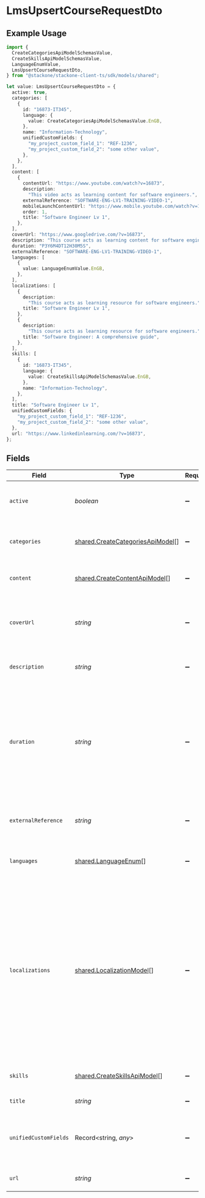 # LmsUpsertCourseRequestDto

## Example Usage

```typescript
import {
  CreateCategoriesApiModelSchemasValue,
  CreateSkillsApiModelSchemasValue,
  LanguageEnumValue,
  LmsUpsertCourseRequestDto,
} from "@stackone/stackone-client-ts/sdk/models/shared";

let value: LmsUpsertCourseRequestDto = {
  active: true,
  categories: [
    {
      id: "16873-IT345",
      language: {
        value: CreateCategoriesApiModelSchemasValue.EnGB,
      },
      name: "Information-Technology",
      unifiedCustomFields: {
        "my_project_custom_field_1": "REF-1236",
        "my_project_custom_field_2": "some other value",
      },
    },
  ],
  content: [
    {
      contentUrl: "https://www.youtube.com/watch?v=16873",
      description:
        "This video acts as learning content for software engineers.",
      externalReference: "SOFTWARE-ENG-LV1-TRAINING-VIDEO-1",
      mobileLaunchContentUrl: "https://www.mobile.youtube.com/watch?v=16873",
      order: 1,
      title: "Software Engineer Lv 1",
    },
  ],
  coverUrl: "https://www.googledrive.com/?v=16873",
  description: "This course acts as learning content for software engineers.",
  duration: "P3Y6M4DT12H30M5S",
  externalReference: "SOFTWARE-ENG-LV1-TRAINING-VIDEO-1",
  languages: [
    {
      value: LanguageEnumValue.EnGB,
    },
  ],
  localizations: [
    {
      description:
        "This course acts as learning resource for software engineers.",
      title: "Software Engineer Lv 1",
    },
    {
      description:
        "This course acts as learning resource for software engineers.",
      title: "Software Engineer: A comprehensive guide",
    },
  ],
  skills: [
    {
      id: "16873-IT345",
      language: {
        value: CreateSkillsApiModelSchemasValue.EnGB,
      },
      name: "Information-Technology",
    },
  ],
  title: "Software Engineer Lv 1",
  unifiedCustomFields: {
    "my_project_custom_field_1": "REF-1236",
    "my_project_custom_field_2": "some other value",
  },
  url: "https://www.linkedinlearning.com/?v=16873",
};
```

## Fields

| Field                                                                                                                                                                                                                                                                                                                                                                                        | Type                                                                                                                                                                                                                                                                                                                                                                                         | Required                                                                                                                                                                                                                                                                                                                                                                                     | Description                                                                                                                                                                                                                                                                                                                                                                                  | Example                                                                                                                                                                                                                                                                                                                                                                                      |
| -------------------------------------------------------------------------------------------------------------------------------------------------------------------------------------------------------------------------------------------------------------------------------------------------------------------------------------------------------------------------------------------- | -------------------------------------------------------------------------------------------------------------------------------------------------------------------------------------------------------------------------------------------------------------------------------------------------------------------------------------------------------------------------------------------- | -------------------------------------------------------------------------------------------------------------------------------------------------------------------------------------------------------------------------------------------------------------------------------------------------------------------------------------------------------------------------------------------- | -------------------------------------------------------------------------------------------------------------------------------------------------------------------------------------------------------------------------------------------------------------------------------------------------------------------------------------------------------------------------------------------- | -------------------------------------------------------------------------------------------------------------------------------------------------------------------------------------------------------------------------------------------------------------------------------------------------------------------------------------------------------------------------------------------- |
| `active`                                                                                                                                                                                                                                                                                                                                                                                     | *boolean*                                                                                                                                                                                                                                                                                                                                                                                    | :heavy_minus_sign:                                                                                                                                                                                                                                                                                                                                                                           | Whether the course is active and available for users.                                                                                                                                                                                                                                                                                                                                        | true                                                                                                                                                                                                                                                                                                                                                                                         |
| `categories`                                                                                                                                                                                                                                                                                                                                                                                 | [shared.CreateCategoriesApiModel](../../../sdk/models/shared/createcategoriesapimodel.md)[]                                                                                                                                                                                                                                                                                                  | :heavy_minus_sign:                                                                                                                                                                                                                                                                                                                                                                           | The categories associated with this content                                                                                                                                                                                                                                                                                                                                                  |                                                                                                                                                                                                                                                                                                                                                                                              |
| `content`                                                                                                                                                                                                                                                                                                                                                                                    | [shared.CreateContentApiModel](../../../sdk/models/shared/createcontentapimodel.md)[]                                                                                                                                                                                                                                                                                                        | :heavy_minus_sign:                                                                                                                                                                                                                                                                                                                                                                           | The content associated with this course                                                                                                                                                                                                                                                                                                                                                      |                                                                                                                                                                                                                                                                                                                                                                                              |
| `coverUrl`                                                                                                                                                                                                                                                                                                                                                                                   | *string*                                                                                                                                                                                                                                                                                                                                                                                     | :heavy_minus_sign:                                                                                                                                                                                                                                                                                                                                                                           | The URL of the thumbnail image associated with the course.                                                                                                                                                                                                                                                                                                                                   | https://www.googledrive.com/?v=16873                                                                                                                                                                                                                                                                                                                                                         |
| `description`                                                                                                                                                                                                                                                                                                                                                                                | *string*                                                                                                                                                                                                                                                                                                                                                                                     | :heavy_minus_sign:                                                                                                                                                                                                                                                                                                                                                                           | The description of the course                                                                                                                                                                                                                                                                                                                                                                | This course acts as learning content for software engineers.                                                                                                                                                                                                                                                                                                                                 |
| `duration`                                                                                                                                                                                                                                                                                                                                                                                   | *string*                                                                                                                                                                                                                                                                                                                                                                                     | :heavy_minus_sign:                                                                                                                                                                                                                                                                                                                                                                           | The duration of the course following the ISO8601 standard. If duration_unit is applicable we will derive this from the smallest unit given in the duration string                                                                                                                                                                                                                            | P3Y6M4DT12H30M5S                                                                                                                                                                                                                                                                                                                                                                             |
| `externalReference`                                                                                                                                                                                                                                                                                                                                                                          | *string*                                                                                                                                                                                                                                                                                                                                                                                     | :heavy_minus_sign:                                                                                                                                                                                                                                                                                                                                                                           | The external ID associated with this course                                                                                                                                                                                                                                                                                                                                                  | SOFTWARE-ENG-LV1-TRAINING-VIDEO-1                                                                                                                                                                                                                                                                                                                                                            |
| `languages`                                                                                                                                                                                                                                                                                                                                                                                  | [shared.LanguageEnum](../../../sdk/models/shared/languageenum.md)[]                                                                                                                                                                                                                                                                                                                          | :heavy_minus_sign:                                                                                                                                                                                                                                                                                                                                                                           | The languages associated with this course                                                                                                                                                                                                                                                                                                                                                    |                                                                                                                                                                                                                                                                                                                                                                                              |
| `localizations`                                                                                                                                                                                                                                                                                                                                                                              | [shared.LocalizationModel](../../../sdk/models/shared/localizationmodel.md)[]                                                                                                                                                                                                                                                                                                                | :heavy_minus_sign:                                                                                                                                                                                                                                                                                                                                                                           | The localization data for this course                                                                                                                                                                                                                                                                                                                                                        | [<br/>{<br/>"title": "Software Engineer Lv 1",<br/>"description": "This course acts as learning resource for software engineers.",<br/>"languages": {<br/>"value": "en-GB",<br/>"source_value": "string"<br/>}<br/>},<br/>{<br/>"title": "Software Engineer: A comprehensive guide",<br/>"description": "This course acts as learning resource for software engineers.",<br/>"languages": {<br/>"value": "en-US",<br/>"source_value": "string"<br/>}<br/>}<br/>] |
| `skills`                                                                                                                                                                                                                                                                                                                                                                                     | [shared.CreateSkillsApiModel](../../../sdk/models/shared/createskillsapimodel.md)[]                                                                                                                                                                                                                                                                                                          | :heavy_minus_sign:                                                                                                                                                                                                                                                                                                                                                                           | The skills associated with this content                                                                                                                                                                                                                                                                                                                                                      |                                                                                                                                                                                                                                                                                                                                                                                              |
| `title`                                                                                                                                                                                                                                                                                                                                                                                      | *string*                                                                                                                                                                                                                                                                                                                                                                                     | :heavy_minus_sign:                                                                                                                                                                                                                                                                                                                                                                           | The title of the course                                                                                                                                                                                                                                                                                                                                                                      | Software Engineer Lv 1                                                                                                                                                                                                                                                                                                                                                                       |
| `unifiedCustomFields`                                                                                                                                                                                                                                                                                                                                                                        | Record<string, *any*>                                                                                                                                                                                                                                                                                                                                                                        | :heavy_minus_sign:                                                                                                                                                                                                                                                                                                                                                                           | Custom Unified Fields configured in your StackOne project                                                                                                                                                                                                                                                                                                                                    | {<br/>"my_project_custom_field_1": "REF-1236",<br/>"my_project_custom_field_2": "some other value"<br/>}                                                                                                                                                                                                                                                                                     |
| `url`                                                                                                                                                                                                                                                                                                                                                                                        | *string*                                                                                                                                                                                                                                                                                                                                                                                     | :heavy_minus_sign:                                                                                                                                                                                                                                                                                                                                                                           | The redirect URL of the course.                                                                                                                                                                                                                                                                                                                                                              | https://www.linkedinlearning.com/?v=16873                                                                                                                                                                                                                                                                                                                                                    |